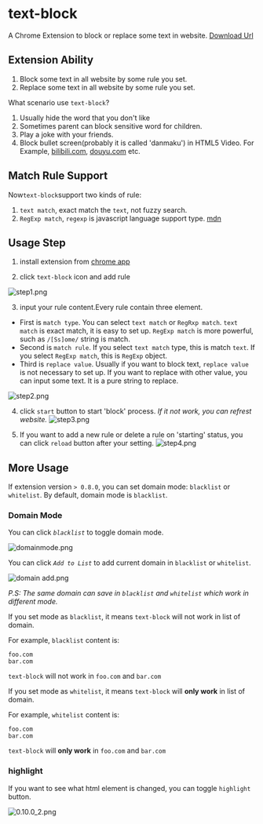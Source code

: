 # text-block
A Chrome Extension to block or replace some text in website. [Download Url](https://chrome.google.com/webstore/detail/textblock/kepcjelnoffhedodofbggbkbdckokohb?utm_source=chrome-ntp-icon)

## Extension Ability
1. Block some text in all website by some rule you set.
2. Replace some text in all website by some rule you set.

What scenario use `text-block`?

1. Usually hide the word that you don't like
2. Sometimes parent can block sensitive word for children.
3. Play a joke with your friends.
4. Block bullet screen(probably it is called 'danmaku') in HTML5 Video. For Example, [bilibili.com](https://www.bilibili.com), [douyu.com](https://www.douyu.com) etc.

## Match Rule Support
Now`text-block`support two kinds of rule:

1. `text match`, exact match the `text`, not fuzzy search.
2. `RegExp match`, `regexp` is javascript language support type. [mdn](https://developer.mozilla.org/zh-CN/docs/Web/JavaScript/Reference/Global_Objects/RegExp)

## Usage Step
1. install extension from [chrome app](https://chrome.google.com/webstore/detail/textblock/kepcjelnoffhedodofbggbkbdckokohb?utm_source=chrome-ntp-icon)

2. click `text-block` icon and add rule

![step1.png](https://i.loli.net/2020/01/14/tSd7sBz9eWZkYwA.png)

3. input your rule content.Every rule contain three element.

* First is `match type`. You can select `text match` or `RegRxp match`. `text match` is exact match, it is easy to set up. `RegExp match` is more powerful, such as `/[Ss]ome/` string is match.
* Second is `match rule`. If you select `text match` type, this is match `text`. If you select `RegExp match`, this is `RegExp` object.
* Third is `replace value`. Usually if you want to block text, `replace value` is not necessary to set up. If you want to replace with other value, you can input some text. It is a pure string to replace.

![step2.png](https://i.loli.net/2020/01/14/kdtQgOu59xKZzWl.png)

4. click `start` button to start 'block' process.
*If it not work, you can refrest website.*
![step3.png](https://i.loli.net/2020/01/14/eHJ8zVhokQS493m.png)

5. If you want to add a new rule or delete a rule on 'starting' status, you can click `reload` button after your setting.
![step4.png](https://i.loli.net/2020/01/14/7KRjlLB8ce1XFCv.png)

## More Usage
If extension version `> 0.8.0`, you can set domain mode: `blacklist` or `whitelist`. By default, domain mode is `blacklist`.

### Domain Mode
You can click *`blacklist`* to toggle domain mode.

![domainmode.png](https://i.loli.net/2020/02/24/CfqbF2i1XQ8hJYx.png)

You can click *`Add to List`* to add current domain in `blacklist` or `whitelist`.

![domain add.png](https://i.loli.net/2020/02/24/hZEb9H1PsMWYkvw.png)

*P.S: The same domain can save in `blacklist` and `whitelist` which work in different mode.*

If you set mode as `blacklist`, it means `text-block` will not work in list of domain.

For example, `blacklist` content is:

```plain
foo.com
bar.com
```
`text-block` will not work in `foo.com` and `bar.com`

If you set mode as `whitelist`, it means `text-block` will **only work** in list of domain.

For example, `whitelist` content is:

```plain
foo.com
bar.com
```
`text-block` will **only work** in `foo.com` and `bar.com`

### highlight
If you want to see what html element is changed, you can toggle `highlight` button.

![0.10.0_2.png](https://i.loli.net/2020/03/11/lxcEVeGPI456BzO.png)
